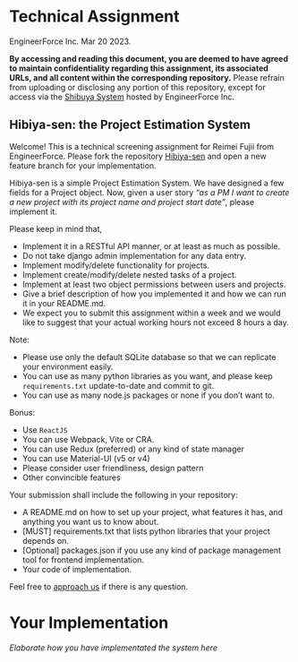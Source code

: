 # Technical Assignment
EngineerForce Inc. Mar 20 2023.


**By accessing and reading this document, you are deemed to have agreed to maintain confidentiality regarding this assignment, its associated URLs, and all content within the corresponding repository.** Please refrain from uploading or disclosing any portion of this repository, except for access via the [Shibuya System](https://shibuya.engineerforce.io/) hosted by EngineerForce Inc.



## Hibiya-sen: the Project Estimation System
Welcome! This is a technical screening assignment for Reimei Fujii from EngineerForce.
Please fork the repository [Hibiya-sen](https://shibuya.engineerforce.io/external/hibiya-sen) and open a new feature branch for your implementation.

Hibiya-sen is a simple Project Estimation System. We have designed a few fields for a Project object. Now, given a user story *“as a PM I want to create a new project with its project name and project start date”*, please implement it.


Please keep in mind that,
* Implement it in a RESTful API manner, or at least as much as possible.
* Do not take django admin implementation for any data entry.
* Implement modify/delete functionality for projects.
* Implement create/modify/delete nested tasks of a project.
* Implement at least two object permissions between users and projects.
* Give a brief description of how you implemented it and how we can run it in your README.md.
* We expect you to submit this assignment within a week and we would like to suggest that your actual working hours not exceed 8 hours a day.


Note:
* Please use only the default SQLite database so that we can replicate your environment easily.
* You can use as many python libraries as you want, and please keep `requirements.txt` update-to-date and commit to git.
* You can use as many node.js packages or none if you don’t want to. 

Bonus:
* Use `ReactJS`
* You can use Webpack, Vite or CRA.
* You can use Redux (preferred) or any kind of state manager
* You can use Material-UI (v5 or v4)
* Please consider user friendliness, design pattern
* Other convincible features


Your submission shall include the following in your repository:
- A README.md on how to set up your project, what features it has, and anything you want us to know about.
- [MUST] requirements.txt that lists python libraries that your project depends on.
- [Optional] packages.json if you use any kind of package management tool for frontend implementation.
- Your code of implementation.

Feel free to [approach us](mailto://minmin@engineerforce.io) if there is any question.

# Your Implementation
*Elaborate how you have implementated the system here*
